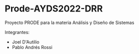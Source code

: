# Prode-AYDS2022-DRR
Proyecto PRODE para la materia Análisis y Diseño de Sistemas

Integrantes:

- Joel D'Autilio
- Pablo Andrés Rossi
